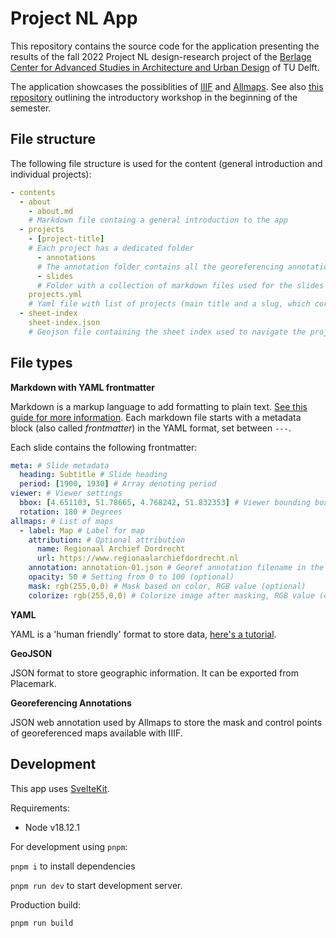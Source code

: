 # Project NL App

This repository contains the source code for the application presenting the results of the fall 2022 Project NL design-research project of the [Berlage Center for Advanced Studies in Architecture and Urban Design](https://theberlage.nl/) of TU Delft.

The application showcases the possiblities of [IIIF](https://iiif.io) and [Allmaps](https://allmaps.org). See also [this repository](https://github.com/theberlage/allmaps-workshop) outlining the introductory workshop in the beginning of the semester.

## File structure

The following file structure is used for the content (general introduction and individual projects):

```yml
- contents
  - about
    - about.md
    # Markdown file containg a general introduction to the app
  - projects
    - [project-title]
    # Each project has a dedicated folder
      - annotations
      # The annotation folder contains all the georeferencing annotations used for the project
      - slides
      # Folder with a collection of markdown files used for the slides
    projects.yml
    # Yaml file with list of projects (main title and a slug, which corresponds to the folder name)
  - sheet-index
    sheet-index.json
    # Geojson file containing the sheet index used to navigate the projects
```

## File types

**Markdown with YAML frontmatter**

Markdown is a markup language to add formatting to plain text. [See this guide for more information](https://www.markdownguide.org/basic-syntax/). Each markdown file starts with a metadata block (also called *frontmatter*) in the YAML format, set between `---`.

Each slide contains the following frontmatter:

```yaml
meta: # Slide metadata
  heading: Subtitle # Slide heading
  period: [1900, 1930] # Array denoting period
viewer: # Viewer settings
  bbox: [4.651103, 51.78665, 4.768242, 51.832353] # Viewer bounding box as can be exported from Placemark (Export > BBOX)
  rotation: 180 # Degrees
allmaps: # List of maps
  - label: Map # Label for map
    attribution: # Optional attribution
      name: Regionaal Archief Dordrecht
      url: https://www.regionaalarchiefdordrecht.nl
    annotation: annotation-01.json # Georef annotation filename in the project's annotations/ folder
    opacity: 50 # Setting from 0 to 100 (optional)
    mask: rgb(255,0,0) # Mask based on color, RGB value (optional)
    colorize: rgb(255,0,0) # Colorize image after masking, RGB value (optional)
```

**YAML**

YAML is a 'human friendly' format to store data, [here's a tutorial](https://spacelift.io/blog/yaml).

**GeoJSON**

JSON format to store geographic information. It can be exported from Placemark.

**Georeferencing Annotations**

JSON web annotation used by Allmaps to store the mask and control points of georeferenced maps available with IIIF.

## Development

This app uses [SvelteKit](https://kit.svelte.dev).

Requirements:

- Node v18.12.1

For development using `pnpm`:

`pnpm i` to install dependencies

`pnpm run dev` to start development server.

Production build:

`pnpm run build`
